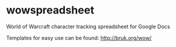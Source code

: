 # wowspreadsheet
World of Warcraft character tracking spreadsheet for Google Docs

Templates for easy use can be found:
http://bruk.org/wow/
